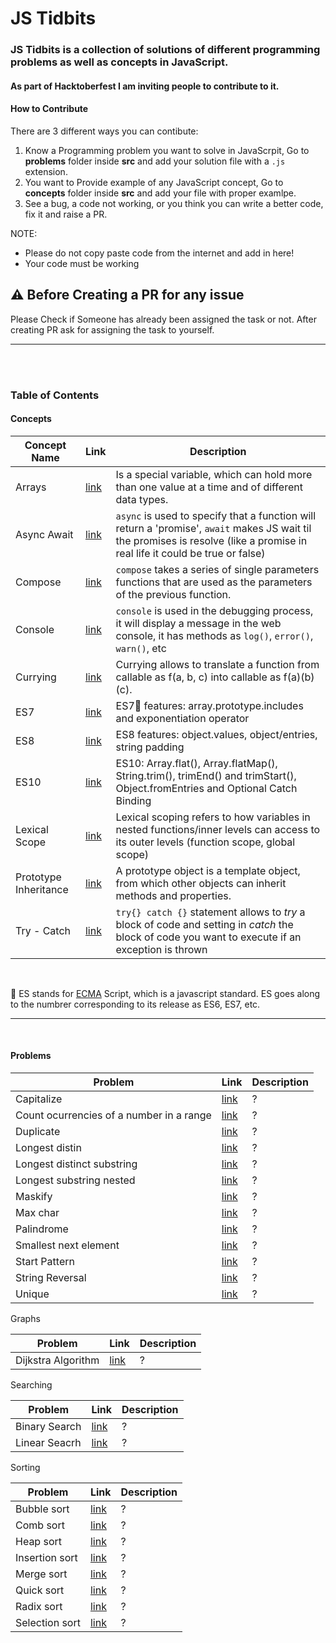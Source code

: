 # JS Tidbits

### JS Tidbits is a collection of solutions of different programming problems as well as concepts in JavaScript.  

#### As part of Hacktoberfest I am inviting people to contribute to it.

#### How to Contribute

There are 3 different ways you can contibute:

  1. Know a Programming problem you want to solve in JavaScrpit, Go to **problems** folder inside **src** and add your solution file with a `.js` extension.
  2. You want to Provide example of any JavaScript concept, Go to **concepts** folder inside **src** and add your file with proper examlpe.
  3. See a bug, a code not working, or you think you can write a better code, fix it and raise a PR.
  
 NOTE: 
  - Please do not copy paste code from the internet and add in here!
  - Your code must be working


## ⚠️ Before Creating a PR for any issue
Please Check if Someone has already been assigned the task or not. After creating PR ask for assigning the task to yourself.

--------
</br></br>

### Table of Contents

#### Concepts

| Concept Name          | Link          | Description     |   
| ----------------------|-------------- | --------------- |
| Arrays                | [link](https://github.com/vyasriday/JS-Tidbits/blob/master/src/concepts/arrays.js)              | Is a special variable, which can hold more than one value at a time and of different data types. |
| Async Await           | [link](https://github.com/vyasriday/JS-Tidbits/blob/master/src/concepts/asyncAwait.js)          | ```async``` is used to specify that a function will return a 'promise', ```await``` makes JS wait til the promises is resolve (like a promise in real life it could be true or false) |
| Compose               | [link](https://github.com/vyasriday/JS-Tidbits/blob/master/src/concepts/compose.js)             | ```compose``` takes a series of single parameters functions that are used as the parameters of the previous function. |
| Console               | [link](https://github.com/vyasriday/JS-Tidbits/blob/master/src/concepts/console.js)             | ```console``` is used in the debugging process, it will display a message in the web console, it has methods as ```log()```, ```error()```, ```warn()```, etc |
| Currying              | [link](https://github.com/vyasriday/JS-Tidbits/blob/master/src/concepts/currying.js)            | Currying allows to translate a function from callable as f(a, b, c) into callable as f(a)(b)(c). |
| ES7                   | [link](https://github.com/vyasriday/JS-Tidbits/blob/master/src/concepts/ES7.js)                 | ES7🌟 features: array.prototype.includes and exponentiation operator |
| ES8                   | [link](https://github.com/vyasriday/JS-Tidbits/blob/master/src/concepts/ES7.js)                 | ES8 features: object.values, object/entries, string padding |
| ES10                  | [link](https://github.com/vyasriday/JS-Tidbits/blob/master/src/concepts/ES10.js)                | ES10: Array.flat(), Array.flatMap(), String.trim(), trimEnd() and trimStart(), Object.fromEntries and Optional Catch Binding |
| Lexical Scope         | [link](https://github.com/vyasriday/JS-Tidbits/blob/master/src/concepts/lexicalScope.js)        | Lexical scoping refers to how variables in nested functions/inner levels can access to its outer levels (function scope, global scope) |
| Prototype Inheritance | [link](https://github.com/vyasriday/JS-Tidbits/blob/master/src/concepts/prototypalInheritance.js)| A prototype object is a template object, from which other objects can inherit methods and properties. |
| Try - Catch           | [link](https://github.com/vyasriday/JS-Tidbits/blob/master/src/concepts/tryCatch.js)   | ```try{} catch {}``` statement allows to *try* a block of code and setting in *catch* the block of code you want to execute if an exception is thrown |

</br>

🌟 ES stands for [ECMA](https://www.ecma-international.org) Script, which is a javascript standard. ES goes along to the numbrer corresponding to its release as ES6, ES7, etc.

---------
</br>

#### Problems

| Problem                   | Link          | Description     |   
| --------------------------|-------------- | --------------- |
| Capitalize                | [link](https://github.com/vyasriday/JS-Tidbits/blob/master/src/problems/capitalize.js) | ? |
| Count ocurrencies of a number in a range      | [link](https://github.com/vyasriday/JS-Tidbits/blob/master/src/problems/countOccurencesOfANumberInARange.js) | ? | 
| Duplicate                 | [link](https://github.com/vyasriday/JS-Tidbits/blob/master/src/problems/duplicate.js) | ? |
| Longest distin            | [link](https://github.com/vyasriday/JS-Tidbits/blob/master/src/problems/formatStringFromArray.js) | ? |
| Longest distinct substring| [link](https://github.com/vyasriday/JS-Tidbits/blob/master/src/problems/longestDistinctSubstring.js) | ? |
| Longest substring nested  | [link](https://github.com/vyasriday/JS-Tidbits/blob/master/src/problems/longestSubStringNestedArray.js) | ? | 
| Maskify                   | [link](https://github.com/vyasriday/JS-Tidbits/blob/master/src/problems/maskify.js) | ? |
| Max char                  | [link](https://github.com/vyasriday/JS-Tidbits/blob/master/src/problems/maxChars.js) | ? |
| Palindrome                | [link](https://github.com/vyasriday/JS-Tidbits/blob/master/src/problems/palindrome.js) | ? |
| Smallest next element     | [link](https://github.com/vyasriday/JS-Tidbits/blob/master/src/problems/smallestNextElement.js) | ? | 
| Start Pattern             | [link](https://github.com/vyasriday/JS-Tidbits/blob/master/src/problems/starPattern.js) | ? | 
| String Reversal           | [link](https://github.com/vyasriday/JS-Tidbits/blob/master/src/problems/stringReversal.js) | ? | 
| Unique                    | [link](https://github.com/vyasriday/JS-Tidbits/blob/master/src/problems/unique.js) | ? |

Graphs

| Problem               | Link          | Description     |   
| ----------------------|-------------- | --------------- |
| Dijkstra Algorithm    | [link](https://github.com/vyasriday/JS-Tidbits/blob/master/src/problems/Graphs/Dijkstra_algorithm.js) | ? |

Searching

| Problem               | Link          | Description     |   
| ----------------------|-------------- | --------------- |
| Binary Search         | [link](https://github.com/vyasriday/JS-Tidbits/blob/master/src/problems/Searching/binary_search.js) | ? |
| Linear Seacrh         | [link](https://github.com/vyasriday/JS-Tidbits/blob/master/src/problems/Searching/linearsearch.js)  | ? |

Sorting

| Problem               | Link          | Description     |   
| ----------------------|-------------- | --------------- |
| Bubble sort           | [link](https://github.com/vyasriday/JS-Tidbits/blob/master/src/problems/sorting/bubble_sort.js) | ? |
| Comb sort             | [link](https://github.com/vyasriday/JS-Tidbits/blob/master/src/problems/sorting/comb_sort.js)  | ? |
| Heap sort             | [link](https://github.com/vyasriday/JS-Tidbits/blob/master/src/problems/sorting/heap_sort.js)  | ? |
| Insertion sort        | [link](https://github.com/vyasriday/JS-Tidbits/blob/master/src/problems/sorting/insertion_sort.js)  | ? |
| Merge sort            | [link](https://github.com/vyasriday/JS-Tidbits/blob/master/src/problems/sorting/merge_sort.js)  | ? |
| Quick sort            | [link](https://github.com/vyasriday/JS-Tidbits/blob/master/src/problems/sorting/quick_sort.js)  | ? |
| Radix sort            | [link](https://github.com/vyasriday/JS-Tidbits/blob/master/src/problems/sorting/radix_sort.js)  | ? |
| Selection sort        | [link](https://github.com/vyasriday/JS-Tidbits/blob/master/src/problems/sorting/selection_sort.js)  | ? |